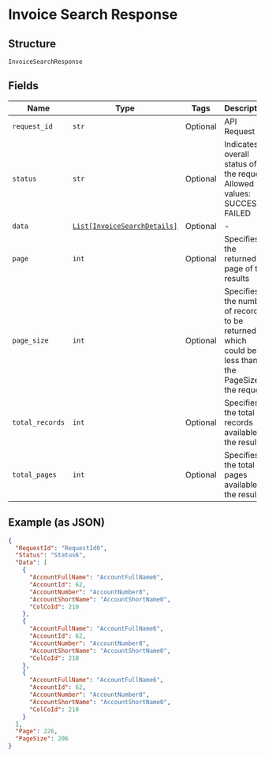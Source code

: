 
# Invoice Search Response

## Structure

`InvoiceSearchResponse`

## Fields

| Name | Type | Tags | Description |
|  --- | --- | --- | --- |
| `request_id` | `str` | Optional | API Request Id |
| `status` | `str` | Optional | Indicates overall status of the request. Allowed values: SUCCES, FAILED |
| `data` | [`List[InvoiceSearchDetails]`](../../doc/models/invoice-search-details.md) | Optional | - |
| `page` | `int` | Optional | Specifies the returned page of the results |
| `page_size` | `int` | Optional | Specifies the number of records to be returned which could be less than the PageSize in the request |
| `total_records` | `int` | Optional | Specifies the total records available in the result |
| `total_pages` | `int` | Optional | Specifies the total pages available in the result |

## Example (as JSON)

```json
{
  "RequestId": "RequestId0",
  "Status": "Status6",
  "Data": [
    {
      "AccountFullName": "AccountFullName6",
      "AccountId": 62,
      "AccountNumber": "AccountNumber8",
      "AccountShortName": "AccountShortName0",
      "ColCoId": 210
    },
    {
      "AccountFullName": "AccountFullName6",
      "AccountId": 62,
      "AccountNumber": "AccountNumber8",
      "AccountShortName": "AccountShortName0",
      "ColCoId": 210
    },
    {
      "AccountFullName": "AccountFullName6",
      "AccountId": 62,
      "AccountNumber": "AccountNumber8",
      "AccountShortName": "AccountShortName0",
      "ColCoId": 210
    }
  ],
  "Page": 226,
  "PageSize": 206
}
```

